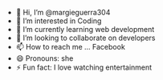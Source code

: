 - 👋 Hi, I’m @margieguerra304
- 👀 I’m interested in Coding
- 🌱 I’m currently learning web development
- 💞️ I’m looking to collaborate on developers
- 📫 How to reach me ... Facebook
- 😄 Pronouns: she
- ⚡ Fun fact: I love watching entertainment

<!---
margieguerra304/margieguerra304 is a ✨ special ✨ repository because its `README.md` (this file) appears on your GitHub profile.
You can click the Preview link to take a look at your changes.
--->
